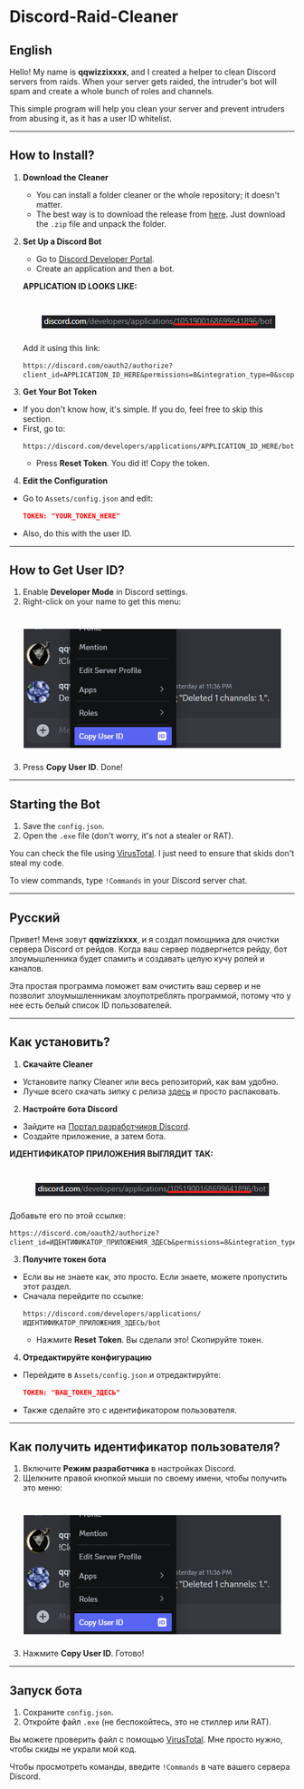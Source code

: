 # Discord-Raid-Cleaner

## English

Hello! My name is **qqwizzixxxx**, and I created a helper to clean Discord servers from raids. When your server gets raided, the intruder's bot will spam and create a whole bunch of roles and channels.

This simple program will help you clean your server and prevent intruders from abusing it, as it has a user ID whitelist.

---

## How to Install?

1. **Download the Cleaner**
   - You can install a folder cleaner or the whole repository; it doesn't matter.
   - The best way is to download the release from [here](https://github.com/qqwizzixxxx/Discord-Raid-Cleaner/releases/tag/v3.0.0). Just download the `.zip` file and unpack the folder.

2. **Set Up a Discord Bot**
   - Go to [Discord Developer Portal](https://discord.com/developers/applications).
   - Create an application and then a bot.

   **APPLICATION ID LOOKS LIKE:**

   <h1 align="center">
       <img src="https://raw.githubusercontent.com/qqwizzixxxx/Discord-Raid-Cleaner/refs/heads/main/APPLICATION%20id.png" />
   </h1>

   Add it using this link:
   ```
   https://discord.com/oauth2/authorize?client_id=APPLICATION_ID_HERE&permissions=8&integration_type=0&scope=bot
   ```

3. **Get Your Bot Token**
- If you don't know how, it's simple. If you do, feel free to skip this section.
- First, go to:
  ```
  https://discord.com/developers/applications/APPLICATION_ID_HERE/bot
  ```
  - Press **Reset Token**. You did it! Copy the token.

4. **Edit the Configuration**
- Go to `Assets/config.json` and edit:
  ```json
  TOKEN: "YOUR_TOKEN_HERE"
  ```
- Also, do this with the user ID.

---

## How to Get User ID?

1. Enable **Developer Mode** in Discord settings.
2. Right-click on your name to get this menu:

<h1 align="center">
    <img src="https://raw.githubusercontent.com/qqwizzixxxx/Discord-Raid-Cleaner/refs/heads/main/image.png" />
</h1>

3. Press **Copy User ID**. Done!

---

## Starting the Bot

1. Save the `config.json`.
2. Open the `.exe` file (don't worry, it's not a stealer or RAT).

You can check the file using [VirusTotal](https://www.virustotal.com). I just need to ensure that skids don't steal my code.

To view commands, type `!Commands` in your Discord server chat.

---

## Русский

Привет! Меня зовут **qqwizzixxxx**, и я создал помощника для очистки сервера Discord от рейдов. Когда ваш сервер подвергнется рейду, бот злоумышленника будет спамить и создавать целую кучу ролей и каналов.

Эта простая программа поможет вам очистить ваш сервер и не позволит злоумышленникам злоупотреблять программой, потому что у нее есть белый список ID пользователей.

---

## Как установить?

1. **Скачайте Cleaner**
- Установите папку Cleaner или весь репозиторий, как вам удобно.
- Лучше всего скачать зипку с релиза [здесь](https://github.com/qqwizzixxxx/Discord-Raid-Cleaner/releases/tag/v3.0.0) и просто распаковать.

2. **Настройте бота Discord**
- Зайдите на [Портал разработчиков Discord](https://discord.com/developers/applications).
- Создайте приложение, а затем бота.

**ИДЕНТИФИКАТОР ПРИЛОЖЕНИЯ ВЫГЛЯДИТ ТАК:**

<h1 align="center">
    <img src="https://raw.githubusercontent.com/qqwizzixxxx/Discord-Raid-Cleaner/refs/heads/main/APPLICATION%20id.png" />
</h1>

Добавьте его по этой ссылке:
```
https://discord.com/oauth2/authorize?client_id=ИДЕНТИФИКАТОР_ПРИЛОЖЕНИЯ_ЗДЕСЬ&permissions=8&integration_type=0&scope=bot
```

3. **Получите токен бота**
- Если вы не знаете как, это просто. Если знаете, можете пропустить этот раздел.
- Сначала перейдите по ссылке:
  ```
  https://discord.com/developers/applications/ИДЕНТИФИКАТОР_ПРИЛОЖЕНИЯ_ЗДЕСЬ/bot
  ```
  - Нажмите **Reset Token**. Вы сделали это! Скопируйте токен.

4. **Отредактируйте конфигурацию**
- Перейдите в `Assets/config.json` и отредактируйте:
  ```json
  TOKEN: "ВАШ_ТОКЕН_ЗДЕСЬ"
  ```
- Также сделайте это с идентификатором пользователя.

---

## Как получить идентификатор пользователя?

1. Включите **Режим разработчика** в настройках Discord.
2. Щелкните правой кнопкой мыши по своему имени, чтобы получить это меню:

<h1 align="center">
    <img src="https://raw.githubusercontent.com/qqwizzixxxx/Discord-Raid-Cleaner/refs/heads/main/image.png" />
</h1>

3. Нажмите **Copy User ID**. Готово!

---

## Запуск бота

1. Сохраните `config.json`.
2. Откройте файл `.exe` (не беспокойтесь, это не стиллер или RAT).

Вы можете проверить файл с помощью [VirusTotal](https://www.virustotal.com). Мне просто нужно, чтобы скиды не украли мой код.

Чтобы просмотреть команды, введите `!Commands` в чате вашего сервера Discord.

